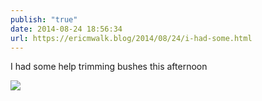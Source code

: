 ```yaml
---
publish: "true"
date: 2014-08-24 18:56:34
url: https://ericmwalk.blog/2014/08/24/i-had-some.html
---
```


I had some help trimming bushes this afternoon

![](https://ericmwalk.blog/uploads/2022/6a220f5553.jpg)